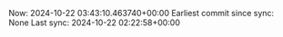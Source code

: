 Now: 2024-10-22 03:43:10.463740+00:00 Earliest commit since sync: None Last sync: 2024-10-22 02:22:58+00:00
